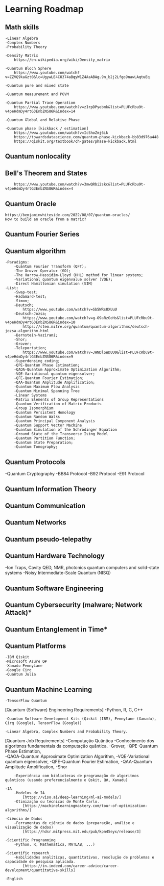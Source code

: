 # Learning Roadmap

## Math skills
	-Linear Algebra
	-Complex Numbers
	-Probability Theory 
	
	-Density Matrix
		https://en.wikipedia.org/wiki/Density_matrix

	-Quantum Bloch Sphere
		https://www.youtube.com/watch?v=ZZVQ9kaGzt0&lc=UgywLE4CO374aBqyW1Z4AaABAg.9n_b2j2Lfgo9nawLAqtuEq

	-Quantum pure and mixed state

	-Quantum measurement and POVM

	-Quantum Partial Trace Operation
		https://www.youtube.com/watch?v=zIrpDPyebmk&list=PLUFcRbu9t-v4peHdmDy4rtG3EnbZNS86R&index=14

	-Quantum Global and Relative Phase

	-Quantum phase [kickback / estimation]
		https://www.youtube.com/watch?v=IcShoZmj6ik
		https://towardsdatascience.com/quantum-phase-kickback-bb83d976a448
		https://qiskit.org/textbook/ch-gates/phase-kickback.html

##  Quantum nonlocality 

## Bell's Theorem and States
		https://www.youtube.com/watch?v=3mwQRbi2skc&list=PLUFcRbu9t-v4peHdmDy4rtG3EnbZNS86R&index=4

## Quantum Oracle
	https://benjaminwhiteside.com/2022/08/07/quantum-oracles/
	How to build an oracle from a matrix?

## Quantum Fourier Series

## Quantum algorithm
	-Paradigms:
		-Quantum Fourier Transform (QFT);
		-The Grover Operator (GO); 
		-The Harrow-Hassidim-Lloyd (HHL) method for linear systems;
		-Variational quantum eigenvalue solver (VQE);
		-Direct Hamiltonian simulation (SIM)
	-List:
		-Swap-test;
		-Hadamard-test;
		-Simon;
		-Deutsch;
			https://www.youtube.com/watch?v=Sb5WRs8XUuU
		-Deutsch-Jozsa;
			https://www.youtube.com/watch?v=g-O9aRzGeHs&list=PLUFcRbu9t-v4peHdmDy4rtG3EnbZNS86R&index=10
			https://stem.mitre.org/quantum/quantum-algorithms/deutsch-jozsa-algorithm.html
		-Bernstein-Vazirani;
		-Shor;
		-Grover;
		-Teleportation;
			https://www.youtube.com/watch?v=JWNDlSWDUU0&list=PLUFcRbu9t-v4peHdmDy4rtG3EnbZNS86R&index=9
		-Superdensing coding;
		-QPE-Quantum Phase Estimation;
		-QAOA-Quantum Approximate Optimization Algorithm;
		-VQE-Variational quantum eigensolver; 
		-QFE-Quantum Fourier Estimation; 
		-QAA-Quantum Amplitude Amplification;
		-Quantum Maximum Flow Analysis
		-Quantum Minimal Spanning Tree
		-Linear Systems
		-Matrix Elements of Group Representations
		-Quantum Verification of Matrix Products
		-Group Isomorphism
		-Quantum Persistent Homology
		-Quantum Random Walks
		-Quantum Principal Component Analysis
		-Quantum Support Vector Machine
		-Quantum Simulation of the Schrödinger Equation
		-Ground State of the Transverse Ising Model
		-Quantum Partition Function;
		-Quantum State Preparation;
		-Quantum Tomography;
	


## Quantum Protocols
-Quantum Cryptography
	-BB84 Protocol
	-B92 Protocol
	-E91 Protocol

## Quantum Information Theory

## Quantum Communication 

## Quantum Networks

## Quantum pseudo-telepathy

## Quantum Hardware Technology 
-Ion Traps, Cavity QED, NMR, photonics quantum computers and solid-state systems
-Noisy Intermediate-Scale Quantum (NISQ)

## Quantum Software Engineering

## Quantum Cybersecurity (malware; Network Attack)*
## Quantum Entanglement in Time*

## Quantum Platforms
	-IBM Qiskit
	-Microsoft Azure Q#
	-Xanadu PennyLane
	-Google Circ
	-Quantum Julia

## Quantum Machine Learning
	-TensorFlow Quantum

[Quantum (Software) Engineering Requirements]
	-Python, R, C, C++

	-Quantum Software Development Kits (Qiskit (IBM), Pennylane (Xanadu), Cirq (Google), TensorFlow (Google))

	-Linear Algebra, Complex Numbers and Probability Theory.
	
	
	
[Quantum Job Requirements]
	-Computação Quântica
		-Conhecimento dos algoritmos fundamentais da computação quântica. 
			-Grover, 
			-QPE-Quantum Phase Estimation, 	
			-QAOA-Quantum Approximate Optimization Algorithm, 
			-VQE-Variational quantum eigensolver, 
			-QFE-Quantum Fourier Estimation, 
			-QAA-Quantum Amplitude Amplification, 
			-Shor

		-Experiência com bibliotecas de programação de algoritmos quânticos (usando preferencialmente o Qskit, Q#, Xanadu)
    
	-IA
		-Modelos de IA
			[https://viso.ai/deep-learning/ml-ai-models/]
		-Otimização ou técnicas de Monte Carlo.
			[https://machinelearningmastery.com/tour-of-optimization-algorithms/]

	-Ciência de Dados
		-Ferramentas de ciência de dados (preparação, análise e visualização de dados)
			[https://hdsr.mitpress.mit.edu/pub/kpn45eyx/release/3]
    
	-Scientific Programming
		-Python, R, Mathematica, MATLAB, ...)
		
	-Scientific research
		-Habilidades analíticas, quantitativas, resolução de problemas e capacidade de pesquisa aplicada.
			[https://in.indeed.com/career-advice/career-development/quantitative-skills]
       
	-English
	
	
